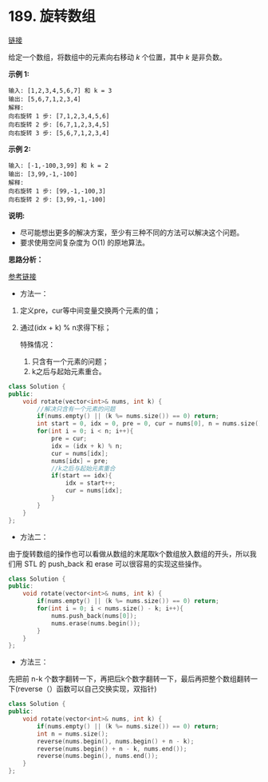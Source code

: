 # 189. 旋转数组

[链接](https://leetcode-cn.com/problems/rotate-array/description/)

给定一个数组，将数组中的元素向右移动 *k* 个位置，其中 *k* 是非负数。

**示例 1:**

```
输入: [1,2,3,4,5,6,7] 和 k = 3
输出: [5,6,7,1,2,3,4]
解释:
向右旋转 1 步: [7,1,2,3,4,5,6]
向右旋转 2 步: [6,7,1,2,3,4,5]
向右旋转 3 步: [5,6,7,1,2,3,4]
```

**示例 2:**

```
输入: [-1,-100,3,99] 和 k = 2
输出: [3,99,-1,-100]
解释: 
向右旋转 1 步: [99,-1,-100,3]
向右旋转 2 步: [3,99,-1,-100]
```

**说明:**

- 尽可能想出更多的解决方案，至少有三种不同的方法可以解决这个问题。
- 要求使用空间复杂度为 O(1) 的原地算法。

**思路分析：**

[参考链接](https://github.com/grandyang/leetcode/issues/189)

- 方法一：

1. 定义pre，cur等中间变量交换两个元素的值；

2. 通过(idx + k) % n求得下标；

   特殊情况：

   1. 只含有一个元素的问题；
   2. k之后与起始元素重合。

```c++
class Solution {
public:
    void rotate(vector<int>& nums, int k) {
        //解决只含有一个元素的问题
        if(nums.empty() || (k %= nums.size()) == 0) return;
        int start = 0, idx = 0, pre = 0, cur = nums[0], n = nums.size();
        for(int i = 0; i < n; i++){
            pre = cur;
            idx = (idx + k) % n;
            cur = nums[idx];
            nums[idx] = pre;
            //k之后与起始元素重合
            if(start == idx){
                idx = start++;
                cur = nums[idx];
            }
        }
    }
};
```

- 方法二：

由于旋转数组的操作也可以看做从数组的末尾取k个数组放入数组的开头，所以我们用 STL 的 push_back 和 erase 可以很容易的实现这些操作。

```c++
class Solution {
public:
    void rotate(vector<int>& nums, int k) {
        if(nums.empty() || (k %= nums.size()) == 0) return;
        for(int i = 0; i < nums.size() - k; i++){
            nums.push_back(nums[0]);
            nums.erase(nums.begin());
        }
    }
};
```

- 方法三：

先把前 n-k 个数字翻转一下，再把后k个数字翻转一下，最后再把整个数组翻转一下(reverse（）函数可以自己交换实现，双指针)

```c++
class Solution {
public:
    void rotate(vector<int>& nums, int k) {
        if(nums.empty() || (k %= nums.size()) == 0) return;
        int n = nums.size();
        reverse(nums.begin(), nums.begin() + n - k);
        reverse(nums.begin() + n - k, nums.end());
        reverse(nums.begin(), nums.end());
    }
};
```

